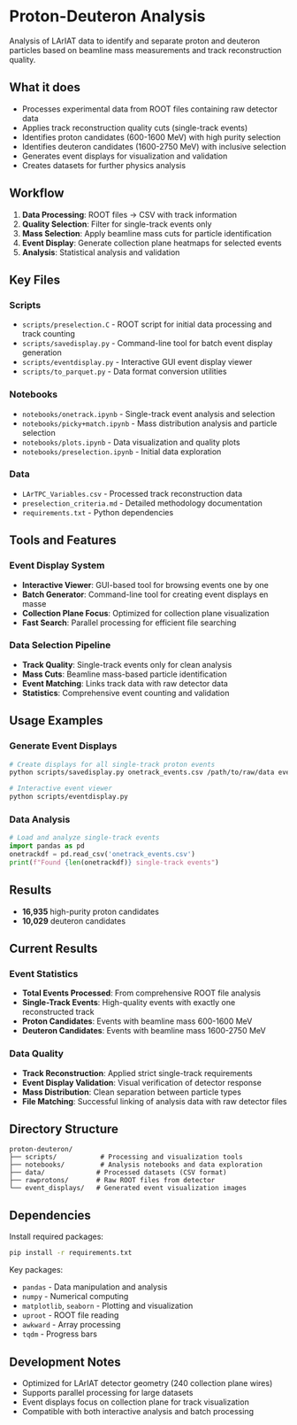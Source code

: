 # Proton-Deuteron Analysis

Analysis of LArIAT data to identify and separate proton and deuteron particles based on beamline mass measurements and track reconstruction quality.

## What it does

- Processes experimental data from ROOT files containing raw detector data
- Applies track reconstruction quality cuts (single-track events)
- Identifies proton candidates (600-1600 MeV) with high purity selection
- Identifies deuteron candidates (1600-2750 MeV) with inclusive selection
- Generates event displays for visualization and validation
- Creates datasets for further physics analysis

## Workflow

1. **Data Processing**: ROOT files → CSV with track information
2. **Quality Selection**: Filter for single-track events only
3. **Mass Selection**: Apply beamline mass cuts for particle identification
4. **Event Display**: Generate collection plane heatmaps for selected events
5. **Analysis**: Statistical analysis and validation

## Key Files

### Scripts
- `scripts/preselection.C` - ROOT script for initial data processing and track counting
- `scripts/savedisplay.py` - Command-line tool for batch event display generation
- `scripts/eventdisplay.py` - Interactive GUI event display viewer
- `scripts/to_parquet.py` - Data format conversion utilities

### Notebooks
- `notebooks/onetrack.ipynb` - Single-track event analysis and selection
- `notebooks/picky+match.ipynb` - Mass distribution analysis and particle selection
- `notebooks/plots.ipynb` - Data visualization and quality plots
- `notebooks/preselection.ipynb` - Initial data exploration

### Data
- `LArTPC_Variables.csv` - Processed track reconstruction data
- `preselection_criteria.md` - Detailed methodology documentation
- `requirements.txt` - Python dependencies

## Tools and Features

### Event Display System
- **Interactive Viewer**: GUI-based tool for browsing events one by one
- **Batch Generator**: Command-line tool for creating event displays en masse
- **Collection Plane Focus**: Optimized for collection plane visualization
- **Fast Search**: Parallel processing for efficient file searching

### Data Selection Pipeline
- **Track Quality**: Single-track events only for clean analysis
- **Mass Cuts**: Beamline mass-based particle identification
- **Event Matching**: Links track data with raw detector data
- **Statistics**: Comprehensive event counting and validation

## Usage Examples

### Generate Event Displays
```bash
# Create displays for all single-track proton events
python scripts/savedisplay.py onetrack_events.csv /path/to/raw/data event_displays/

# Interactive event viewer
python scripts/eventdisplay.py
```

### Data Analysis
```python
# Load and analyze single-track events
import pandas as pd
onetrackdf = pd.read_csv('onetrack_events.csv')
print(f"Found {len(onetrackdf)} single-track events")
```

## Results

- **16,935** high-purity proton candidates
- **10,029** deuteron candidates

## Current Results

### Event Statistics
- **Total Events Processed**: From comprehensive ROOT file analysis
- **Single-Track Events**: High-quality events with exactly one reconstructed track
- **Proton Candidates**: Events with beamline mass 600-1600 MeV
- **Deuteron Candidates**: Events with beamline mass 1600-2750 MeV

### Data Quality
- **Track Reconstruction**: Applied strict single-track requirements
- **Event Display Validation**: Visual verification of detector response
- **Mass Distribution**: Clean separation between particle types
- **File Matching**: Successful linking of analysis data with raw detector files

## Directory Structure

```
proton-deuteron/
├── scripts/           # Processing and visualization tools
├── notebooks/         # Analysis notebooks and data exploration
├── data/             # Processed datasets (CSV format)
├── rawprotons/       # Raw ROOT files from detector
└── event_displays/   # Generated event visualization images
```

## Dependencies

Install required packages:
```bash
pip install -r requirements.txt
```

Key packages:
- `pandas` - Data manipulation and analysis
- `numpy` - Numerical computing
- `matplotlib`, `seaborn` - Plotting and visualization
- `uproot` - ROOT file reading
- `awkward` - Array processing
- `tqdm` - Progress bars

## Development Notes

- Optimized for LArIAT detector geometry (240 collection plane wires)
- Supports parallel processing for large datasets
- Event displays focus on collection plane for track visualization
- Compatible with both interactive analysis and batch processing
